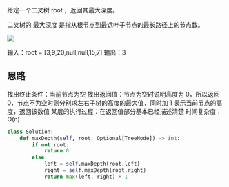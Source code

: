 给定一个二叉树 root ，返回其最大深度。

二叉树的 最大深度 是指从根节点到最远叶子节点的最长路径上的节点数。

![](https://assets.leetcode.com/uploads/2020/11/26/tmp-tree.jpg)

输入：root = [3,9,20,null,null,15,7]
输出：3

## 思路
找出终止条件：当前节点为空
找出返回值：节点为空时说明高度为 0，所以返回 0，节点不为空时则分别求左右子树的高度的最大值，同时加 1 表示当前节点的高度，返回该数值
某层的执行过程：在返回值部分基本已经描述清楚
时间复杂度：O(n)

```py
class Solution:
    def maxDepth(self, root: Optional[TreeNode]) -> int:
        if not root:
            return 0
        else:
            left = self.maxDepth(root.left)
            right = self.maxDepth(root.right)
            return max(left, right) + 1
```